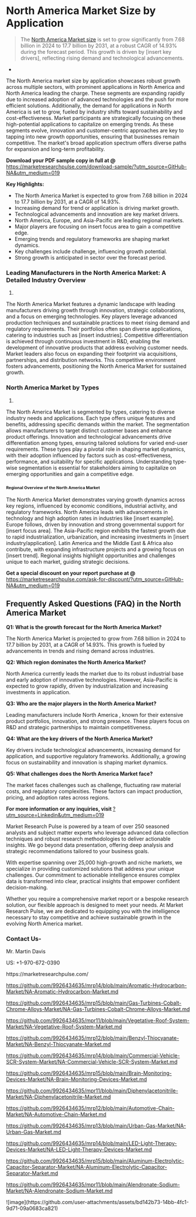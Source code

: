 <h1>North America  Market&nbsp;Size by Application</h1><blockquote><p>The <a href="https://marketresearchpulse.com/download-sample/?utm_source=GitHub-NA&amp;utm_medium=019">North America  Market size</a> is set to grow significantly from 7.68 billion in 2024 to 17.7 billion by 2031, at a robust CAGR of 14.93% during the forecast period. This growth is driven by [insert key drivers], reflecting rising demand and technological advancements.</p></blockquote><ul><li></li></ul><p>The North America  market size by application showcases robust growth across multiple sectors, with prominent applications in North America  and North America  leading the charge. These segments are expanding rapidly due to increased adoption of advanced technologies and the push for more efficient solutions. Additionally, the demand for applications in North America  is set to grow, fueled by industry shifts toward sustainability and cost-effectiveness. Market participants are strategically focusing on these high-potential applications to capitalize on emerging trends. As these segments evolve, innovation and customer-centric approaches are key to tapping into new growth opportunities, ensuring that businesses remain competitive. The market's broad application spectrum offers diverse paths for expansion and long-term profitability.</p><p><strong>Download your PDF sample copy in full at @ </strong><a href="https://marketresearchpulse.com/download-sample/?utm_source=GitHub-NA&amp;utm_medium=019">https://marketresearchpulse.com/download-sample/?utm_source=GitHub-NA&amp;utm_medium=019</a></p><p><strong>Key Highlights: </strong></p><ul><li>The North America  Market is expected to grow from 7.68 billion in 2024 to 17.7 billion by 2031, at a CAGR of 14.93%.</li><li>Increasing demand for trend or application is driving market growth.</li><li>Technological advancements and innovation are key market drivers.</li><li>North America, Europe, and Asia-Pacific are leading regional markets.</li><li>Major players are focusing on insert focus area to gain a competitive edge.</li><li>Emerging trends and regulatory frameworks are shaping market dynamics.</li><li>Key challenges include challenge, influencing growth potential.</li><li>Strong growth is anticipated in sector over the forecast period.</li></ul><h3>Leading Manufacturers in the North America  Market: A Detailed Industry Overview</h3><ol><li></li></ol><div class="flex max-w-full flex-col flex-grow"><div class="min-h-8 text-message flex w-full flex-col items-end gap-2 whitespace-normal break-words [.text-message+&amp;]:mt-5" dir="auto" data-message-author-role="assistant" data-message-id="fd8432e4-4910-450d-b182-61b7bfb0a01f" data-message-model-slug="gpt-4o"><div class="flex w-full flex-col gap-1 empty:hidden first:pt-[3px]"><div class="markdown prose w-full break-words dark:prose-invert light"><p>The North America  Market features a dynamic landscape with leading manufacturers driving growth through innovation, strategic collaborations, and a focus on emerging technologies. Key players leverage advanced production techniques and sustainable practices to meet rising demand and regulatory requirements. Their portfolios often span diverse applications, catering to industries such as [insert industries]. Competitive differentiation is achieved through continuous investment in R&amp;D, enabling the development of innovative products that address evolving customer needs. Market leaders also focus on expanding their footprint via acquisitions, partnerships, and distribution networks. This competitive environment fosters advancements, positioning the North America  Market for sustained growth.</p></div></div></div></div><h3>North America  Market by Types</h3><ol><li></li></ol><div class="flex max-w-full flex-col flex-grow"><div class="min-h-8 text-message flex w-full flex-col items-end gap-2 whitespace-normal break-words [.text-message+&amp;]:mt-5" dir="auto" data-message-author-role="assistant" data-message-id="084470be-0bb7-4664-bddf-5156b4f41249" data-message-model-slug="gpt-4o-mini"><div class="flex w-full flex-col gap-1 empty:hidden first:pt-[3px]"><div class="markdown prose w-full break-words dark:prose-invert light"><p>The North America  Market is segmented by types, catering to diverse industry needs and applications. Each type offers unique features and benefits, addressing specific demands within the market. The segmentation allows manufacturers to target distinct customer bases and enhance product offerings. Innovation and technological advancements drive differentiation among types, ensuring tailored solutions for varied end-user requirements. These types play a pivotal role in shaping market dynamics, with their adoption influenced by factors such as cost-effectiveness, performance, and suitability for specific applications. Understanding type-wise segmentation is essential for stakeholders aiming to capitalize on emerging opportunities and gain a competitive edge.</p></div></div></div></div><h3><span style="font-size: 11px;">Regional Overview of the North America  Market</span></h3><div class="flex max-w-full flex-col flex-grow"><div class="min-h-8 text-message flex w-full flex-col items-end gap-2 whitespace-normal break-words [.text-message+&amp;]:mt-5" dir="auto" data-message-author-role="assistant" data-message-id="e9038762-ce64-4e30-91c9-9bd413514231" data-message-model-slug="gpt-4o-mini"><div class="flex w-full flex-col gap-1 empty:hidden first:pt-[3px]"><div class="markdown prose w-full break-words dark:prose-invert light"><p>The North America  Market demonstrates varying growth dynamics across key regions, influenced by economic conditions, industrial activity, and regulatory frameworks. North America leads with advancements in technology and high adoption rates in industries like [insert example]. Europe follows, driven by innovation and strong governmental support for [insert focus area]. The Asia-Pacific region exhibits the fastest growth due to rapid industrialization, urbanization, and increasing investments in [insert industry/application]. Latin America and the Middle East &amp; Africa also contribute, with expanding infrastructure projects and a growing focus on [insert trend]. Regional insights highlight opportunities and challenges unique to each market, guiding strategic decisions.</p></div></div></div></div><p><strong>Get a special discount on your report purchase at @ </strong><a href="https://marketresearchpulse.com/ask-for-discount/?utm_source=GitHub-NA&amp;utm_medium=019">https://marketresearchpulse.com/ask-for-discount/?utm_source=GitHub-NA&amp;utm_medium=019</a></p><h2>Frequently Asked Questions (FAQ) in the North America  Market</h2><p><strong>Q1: What is the growth forecast for the North America  Market?</strong></p><p>The North America  Market is projected to grow from 7.68 billion in 2024 to 17.7 billion by 2031, at a CAGR of 14.93%. This growth is fueled by advancements in trends and rising demand across industries.</p><p><strong>Q2: Which region dominates the North America  Market?</strong></p><p>North America currently leads the market due to its robust industrial base and early adoption of innovative technologies. However, Asia-Pacific is expected to grow rapidly, driven by industrialization and increasing investments in application.</p><p><strong>Q3: Who are the major players in the North America  Market?</strong></p><p>Leading manufacturers include North America , known for their extensive product portfolios, innovation, and strong presence. These players focus on R&amp;D and strategic partnerships to maintain competitiveness.</p><p><strong>Q4: What are the key drivers of the North America  Market?</strong></p><p>Key drivers include technological advancements, increasing demand for application, and supportive regulatory frameworks. Additionally, a growing focus on sustainability and innovation is shaping market dynamics.</p><p><strong>Q5: What challenges does the North America  Market face?</strong></p><p>The market faces challenges such as challenge, fluctuating raw material costs, and regulatory complexities. These factors can impact production, pricing, and adoption rates across regions.</p><p><strong>For more information or any inquiries, visit&nbsp;</strong><a href="?utm_source=Linkedin&utm_medium=019">?utm_source=Linkedin&utm_medium=019</a></p><p>Market Research Pulse is powered by a team of over 250 seasoned analysts and subject matter experts who leverage advanced data collection techniques and robust research methodologies to deliver actionable insights. We go beyond data presentation, offering deep analysis and strategic recommendations tailored to your business goals.</p><p>With expertise spanning over 25,000 high-growth and niche markets, we specialize in providing customized solutions that address your unique challenges. Our commitment to actionable intelligence ensures complex data is transformed into clear, practical insights that empower confident decision-making.</p><p>Whether you require a comprehensive market report or a bespoke research solution, our flexible approach is designed to meet your needs. At Market Research Pulse, we are dedicated to equipping you with the intelligence necessary to stay competitive and achieve sustainable growth in the evolving North America  market.</p><h3><strong>Contact Us-</strong></h3><p>Mr. Martin Davis</p><p>US: +1-970-672-0390</p><p>https://marketresearchpulse.com/</p><p><a href="https://github.com/9926434635/mrp14/blob/main/Aromatic-Hydrocarbon-Market/NA-Aromatic-Hydrocarbon-Market.md">https://github.com/9926434635/mrp14/blob/main/Aromatic-Hydrocarbon-Market/NA-Aromatic-Hydrocarbon-Market.md</a></p><p><a href="https://github.com/9926434635/mrp15/blob/main/Gas-Turbines-Cobalt-Chrome-Alloys-Market/NA-Gas-Turbines-Cobalt-Chrome-Alloys-Market.md">https://github.com/9926434635/mrp15/blob/main/Gas-Turbines-Cobalt-Chrome-Alloys-Market/NA-Gas-Turbines-Cobalt-Chrome-Alloys-Market.md</a></p><p><a href="https://github.com/9926434635/mpr11/blob/main/Vegetative-Roof-System-Market/NA-Vegetative-Roof-System-Market.md">https://github.com/9926434635/mpr11/blob/main/Vegetative-Roof-System-Market/NA-Vegetative-Roof-System-Market.md</a></p><p><a href="https://github.com/9926434635/mrp12/blob/main/Benzyl-Thiocyanate-Market/NA-Benzyl-Thiocyanate-Market.md">https://github.com/9926434635/mrp12/blob/main/Benzyl-Thiocyanate-Market/NA-Benzyl-Thiocyanate-Market.md</a></p><p><a href="https://github.com/9926434635/mrp14/blob/main/Commercial-Vehicle-SCR-System-Market/NA-Commercial-Vehicle-SCR-System-Market.md">https://github.com/9926434635/mrp14/blob/main/Commercial-Vehicle-SCR-System-Market/NA-Commercial-Vehicle-SCR-System-Market.md</a></p><p><a href="https://github.com/9926434635/mrp15/blob/main/Brain-Monitoring-Devices-Market/NA-Brain-Monitoring-Devices-Market.md">https://github.com/9926434635/mrp15/blob/main/Brain-Monitoring-Devices-Market/NA-Brain-Monitoring-Devices-Market.md</a></p><p><a href="https://github.com/9926434635/mpr11/blob/main/Diphenylacetonitrile-Market/NA-Diphenylacetonitrile-Market.md">https://github.com/9926434635/mpr11/blob/main/Diphenylacetonitrile-Market/NA-Diphenylacetonitrile-Market.md</a></p><p><a href="https://github.com/9926434635/mrp12/blob/main/Automotive-Chain-Market/NA-Automotive-Chain-Market.md">https://github.com/9926434635/mrp12/blob/main/Automotive-Chain-Market/NA-Automotive-Chain-Market.md</a></p><p><a href="https://github.com/9926434635/mrp13/blob/main/Urban-Gas-Market/NA-Urban-Gas-Market.md">https://github.com/9926434635/mrp13/blob/main/Urban-Gas-Market/NA-Urban-Gas-Market.md</a></p><p><a href="https://github.com/9926434635/mrp14/blob/main/LED-Light-Therapy-Devices-Market/NA-LED-Light-Therapy-Devices-Market.md">https://github.com/9926434635/mrp14/blob/main/LED-Light-Therapy-Devices-Market/NA-LED-Light-Therapy-Devices-Market.md</a></p><p><a href="https://github.com/9926434635/mrp15/blob/main/Aluminum-Electrolytic-Capacitor-Separator-Market/NA-Aluminum-Electrolytic-Capacitor-Separator-Market.md">https://github.com/9926434635/mrp15/blob/main/Aluminum-Electrolytic-Capacitor-Separator-Market/NA-Aluminum-Electrolytic-Capacitor-Separator-Market.md</a></p><p><a href="https://github.com/9926434635/mpr11/blob/main/Alendronate-Sodium-Market/NA-Alendronate-Sodium-Market.md">https://github.com/9926434635/mpr11/blob/main/Alendronate-Sodium-Market/NA-Alendronate-Sodium-Market.md</a></p>
![image](https://github.com/user-attachments/assets/bd142b73-14bb-4fc1-9d71-09a0683ca821)
